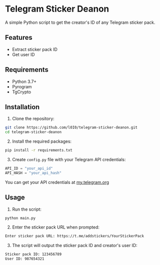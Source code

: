 # Telegram Sticker Deanon

A simple Python script to get the creator's ID of any Telegram sticker pack.

## Features
- Extract sticker pack ID
- Get user ID

## Requirements
- Python 3.7+
- Pyrogram
- TgCrypto

## Installation

1. Clone the repository:
```bash
git clone https://github.com/l0I0/telegram-sticker-deanon.git
cd telegram-sticker-deanon
```

2. Install the required packages:
```bash
pip install -r requirements.txt
```

3. Create `config.py` file with your Telegram API credentials:
```python
API_ID = "your_api_id"
API_HASH = "your_api_hash"
```

You can get your API credentials at [my.telegram.org](https://my.telegram.org)

## Usage

1. Run the script:
```bash
python main.py
```

2. Enter the sticker pack URL when prompted:
```bash
Enter sticker pack URL: https://t.me/addstickers/YourStickerPack
```

3. The script will output the sticker pack ID and creator's user ID:
```bash
Sticker pack ID: 123456789
User ID: 987654321
```
